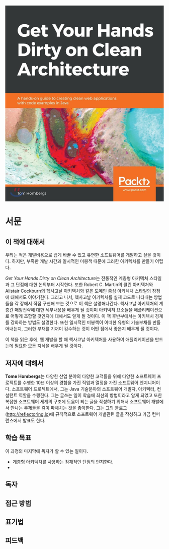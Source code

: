 ![Get Your Hands Dirty on Clean Architecture](chapter-00.assets/800x0.jpeg)















# 서문



## 이 책에 대해서

우리는 적은 개발비용으로 쉽게 바꿀 수 있고 유연한 소프트웨어를 개발하고 싶을 것이다. 하지만, 부족한 개발 시간과 일시적인 미봉책 때문에 그러한 아키텍처를 만들기 어렵다.

*Get Your Hands Dirty on Clean Architecture*는 전통적인 계층형 아키텍처 스타일과 그 단점에 대한 논의부터 시작한다. 또한 Robert C. Martin의 클린 아키텍처와 Alistair Cockburn의 헥사고날 아키텍처와 같은 도메인 중심 아키텍처 스타일의 장점에 대해서도 이야기한다. 그리고 나서, 헥사고날 아키텍처를 실제 코드로 나타내는 방법들을 각 장에서 직접 구현해 보는 것으로 이 책은 설명해나간다. 헥사고날 아키텍처의 계층간 매핑전략에 대한 세부내용을 배우게 될 것이며 아키텍처 요소들을 애플리케이션으로 어떻게 조합할 것인지에 대해서도 알게 될 것이다. 이 책 후반부에서는 아키텍처 경계를 강화하는 방법도 설명한다. 또한 일시적인 미봉책이 어떠한 유형의 기술부채를 만들어내는지, 그러한 부채를 기꺼이 감수하는 것이 어떤 점에서 좋은지 배우게 될 것이다.

이 책을 읽은 후에, 웹 개발을 할 때 헥사고날 아키텍처를 사용하여 애플리케이션을 만드는데 필요한 모든 지식을 배우게 될 것이다.



## 저자에 대해서

**Tome Hombergs**는 다양한 산업 분야의 다양한 고객들을 위해 다양한 소프트웨어 프로젝트를 수행한 10년 이상의 경험을 가진 직업과 열정을 가진 소프트웨어 엔지니어이다. 소프트웨어 프로젝트에서, 그는 Java 기술분야의 소프트웨어 개발자, 아키텍터, 컨설턴트 역할을 수행한다. 그는 글쓰는 일이 학습에 최선의 방법이라고 알게 되었고 또한 복잡한 소프트웨어 세계의 구조에 도움이 되는 글을 작성하기 위해서 소프트웨어 개발에서 만나는 주제들을 깊이 파헤치는 것을 좋아한다. 그는 그의 블로그(http://reflectoring.io)에 규칙적으로 소프트웨어 개발관련 글을 작성하고 가끔 컨퍼런스에서 발표도 한다.



## 학습 목표

이 과정의 마지막에 독자가 할 수 있는 일이다.

* 계층형 아키텍처를 사용하는 잠재적인 단점의 인지한다.
* 



## 독자



## 접근 방법



## 표기법



## 피드백







